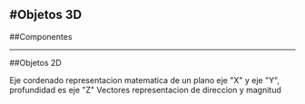#Objetos 3D
---

##Componentes

---

##Objetos 2D

Eje cordenado representacion matematica de un plano eje "X" y eje "Y", profundidad es eje "Z"
Vectores representacion de direccion y magnitud

